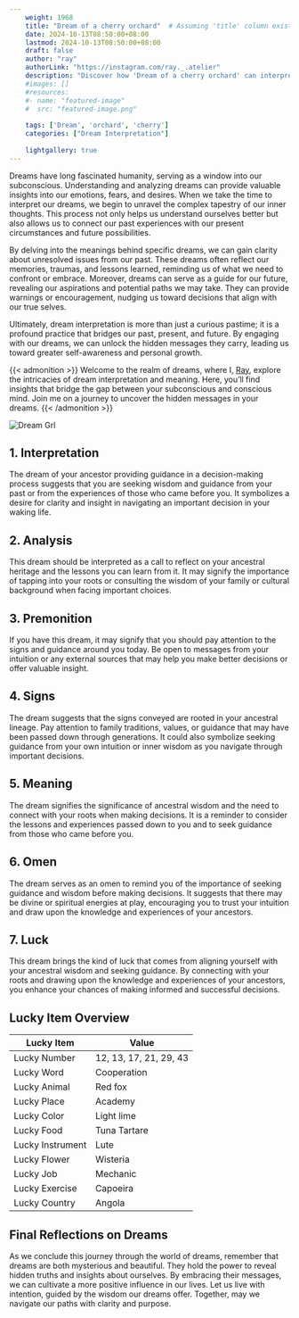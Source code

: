 ```yaml
---
    weight: 1968
    title: "Dream of a cherry orchard"  # Assuming 'title' column exists
    date: 2024-10-13T08:50:00+08:00
    lastmod: 2024-10-13T08:50:00+08:00
    draft: false
    author: "ray"
    authorLink: "https://instagram.com/ray._.atelier"
    description: "Discover how 'Dream of a cherry orchard' can interpret your future and uncover its significant meanings in your life."
    #images: []
    #resources:
    #- name: "featured-image"
    #  src: "featured-image.png"
    
    tags: ['Dream', 'orchard', 'cherry']
    categories: ["Dream Interpretation"]
    
    lightgallery: true
---
```

    
Dreams have long fascinated humanity, serving as a window into our subconscious. Understanding and analyzing dreams can provide valuable insights into our emotions, fears, and desires. When we take the time to interpret our dreams, we begin to unravel the complex tapestry of our inner thoughts. This process not only helps us understand ourselves better but also allows us to connect our past experiences with our present circumstances and future possibilities.

By delving into the meanings behind specific dreams, we can gain clarity about unresolved issues from our past. These dreams often reflect our memories, traumas, and lessons learned, reminding us of what we need to confront or embrace. Moreover, dreams can serve as a guide for our future, revealing our aspirations and potential paths we may take. They can provide warnings or encouragement, nudging us toward decisions that align with our true selves.

Ultimately, dream interpretation is more than just a curious pastime; it is a profound practice that bridges our past, present, and future. By engaging with our dreams, we can unlock the hidden messages they carry, leading us toward greater self-awareness and personal growth.

{{< admonition >}}
Welcome to the realm of dreams, where I, [Ray](https://instagram.com/ray._.atelier), explore the intricacies of dream interpretation and meaning. Here, you’ll find insights that bridge the gap between your subconscious and conscious mind. Join me on a journey to uncover the hidden messages in your dreams.
{{< /admonition >}}

![Dream Grl](https://cdn.pixabay.com/photo/2017/11/02/03/35/gothic-2910057_1280.jpg "Dream Grl")

## 1. Interpretation
 The dream of your ancestor providing guidance in a decision-making process suggests that you are seeking wisdom and guidance from your past or from the experiences of those who came before you. It symbolizes a desire for clarity and insight in navigating an important decision in your waking life.

## 2. Analysis
 This dream should be interpreted as a call to reflect on your ancestral heritage and the lessons you can learn from it. It may signify the importance of tapping into your roots or consulting the wisdom of your family or cultural background when facing important choices.

## 3. Premonition
 If you have this dream, it may signify that you should pay attention to the signs and guidance around you today. Be open to messages from your intuition or any external sources that may help you make better decisions or offer valuable insight.

## 4. Signs
 The dream suggests that the signs conveyed are rooted in your ancestral lineage. Pay attention to family traditions, values, or guidance that may have been passed down through generations. It could also symbolize seeking guidance from your own intuition or inner wisdom as you navigate through important decisions.

## 5. Meaning
 The dream signifies the significance of ancestral wisdom and the need to connect with your roots when making decisions. It is a reminder to consider the lessons and experiences passed down to you and to seek guidance from those who came before you.

## 6. Omen
 The dream serves as an omen to remind you of the importance of seeking guidance and wisdom before making decisions. It suggests that there may be divine or spiritual energies at play, encouraging you to trust your intuition and draw upon the knowledge and experiences of your ancestors.

## 7. Luck
 This dream brings the kind of luck that comes from aligning yourself with your ancestral wisdom and seeking guidance. By connecting with your roots and drawing upon the knowledge and experiences of your ancestors, you enhance your chances of making informed and successful decisions.

## Lucky Item Overview
| Lucky Item          | Value              |
|---------------|--------------------|
| Lucky Number        | 12, 13, 17, 21, 29, 43  |
| Lucky Word          | Cooperation |
| Lucky Animal        | Red fox |
| Lucky Place         | Academy     |
| Lucky Color         | Light lime     |
| Lucky Food          | Tuna Tartare      |
| Lucky Instrument    | Lute |
| Lucky Flower        | Wisteria    |
| Lucky Job           | Mechanic       |
| Lucky Exercise      | Capoeira  |
| Lucky Country       | Angola    |


##  Final Reflections on Dreams

As we conclude this journey through the world of dreams, remember that dreams are both mysterious and beautiful. They hold the power to reveal hidden truths and insights about ourselves. By embracing their messages, we can cultivate a more positive influence in our lives. Let us live with intention, guided by the wisdom our dreams offer. Together, may we navigate our paths with clarity and purpose.
